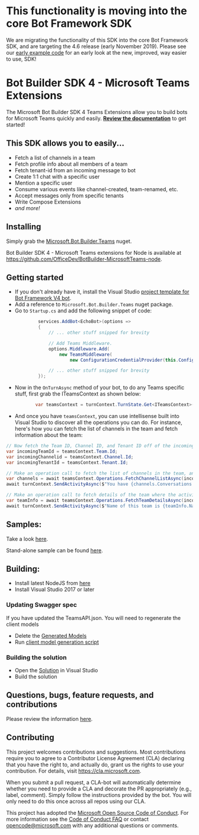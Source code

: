 
# This functionality is moving into the core Bot Framework SDK

We are migrating the functionality of this SDK into the core Bot Framework SDK, and are targeting the 4.6 release (early November 2019). Please see our [early example code](https://github.com/microsoft/botbuilder-dotnet/tree/master/tests/Teams) for an early look at the new, improved, way easier to use, SDK!


# Bot Builder SDK 4 - Microsoft Teams Extensions

The Microsoft Bot Builder SDK 4 Teams Extensions allow you to build bots for Microsoft Teams quickly and easily. **[Review the documentation](https://msdn.microsoft.com/en-us/microsoft-teams/bots)** to get started!

## This SDK allows you to easily...

* Fetch a list of channels in a team
* Fetch profile info about all members of a team
* Fetch tenant-id from an incoming message to bot
* Create 1:1 chat with a specific user
* Mention a specific user
* Consume various events like channel-created, team-renamed, etc.
* Accept messages only from specific tenants
* Write Compose Extensions
* _and more!_

## Installing

Simply grab the [Microsoft.Bot.Builder.Teams](https://www.nuget.org/packages/Microsoft.Bot.Builder.Teams) nuget.

Bot Builder SDK 4 - Microsoft Teams extensions for Node is available at https://github.com/OfficeDev/BotBuilder-MicrosoftTeams-node.

## Getting started

* If you don't already have it, install the Visual Studio [project template for Bot Framework V4 bot](https://marketplace.visualstudio.com/items?itemName=BotBuilder.botbuilderv4).
* Add a reference to `Microsoft.Bot.Builder.Teams` nuget package.
* Go to `Startup.cs` and add the following snippet of code:
```csharp
            services.AddBot<EchoBot>(options =>
            {
                // ... other stuff snipped for brevity

                // Add Teams Middleware.
                options.Middleware.Add(
                    new TeamsMiddleware(
                        new ConfigurationCredentialProvider(this.Configuration)));

                // ... other stuff snipped for brevity
            });
```
* Now in the `OnTurnAsync` method of your bot, to do any Teams specific stuff, first grab the ITeamsContext as shown below:
```csharp
           var teamsContext = turnContext.TurnState.Get<ITeamsContext>();
```
* And once you have `teamsContext`, you can use intellisense built into Visual Studio to discover all the operations you can do. For instance, here's how you can fetch the list of channels in the team and fetch information about the team:
```csharp
// Now fetch the Team ID, Channel ID, and Tenant ID off of the incoming activity
var incomingTeamId = teamsContext.Team.Id;
var incomingChannelid = teamsContext.Channel.Id;
var incomingTenantId = teamsContext.Tenant.Id;

// Make an operation call to fetch the list of channels in the team, and print count of channels.
var channels = await teamsContext.Operations.FetchChannelListAsync(incomingTeamId);
await turnContext.SendActivityAsync($"You have {channels.Conversations.Count} channels in this team");

// Make an operation call to fetch details of the team where the activity was posted, and print it.
var teamInfo = await teamsContext.Operations.FetchTeamDetailsAsync(incomingTeamId);
await turnContext.SendActivityAsync($"Name of this team is {teamInfo.Name} and group-id is {teamInfo.AadGroupId}");
```

## Samples:
Take a look [here](CSharp/Samples).

Stand-alone sample can be found [here](https://github.com/OfficeDev/msteams-samples-dotnet-echobot-bf4).

## Building:
-  Install latest NodeJS from [here](https://nodejs.org/en/download/)
-  Install Visual Studio 2017 or later

### Updating Swagger spec
If you have updated the TeamsAPI.json. You will need to regenerate the client models
- Delete the [Generated Models](CSharp/Microsoft.Bot.Schema.Teams/Generated)
- Run [client model generation script](Swagger/generateclient.cmd)

### Building the solution
- Open the [Solution](CSharp/Microsoft.Bot.Builder.Teams.sln) in Visual Studio
- Build the solution

## Questions, bugs, feature requests, and contributions
Please review the information [here](https://msdn.microsoft.com/en-us/microsoft-teams/feedback).

## Contributing

This project welcomes contributions and suggestions.  Most contributions require you to agree to a
Contributor License Agreement (CLA) declaring that you have the right to, and actually do, grant us
the rights to use your contribution. For details, visit https://cla.microsoft.com.

When you submit a pull request, a CLA-bot will automatically determine whether you need to provide
a CLA and decorate the PR appropriately (e.g., label, comment). Simply follow the instructions
provided by the bot. You will only need to do this once across all repos using our CLA.

This project has adopted the [Microsoft Open Source Code of Conduct](https://opensource.microsoft.com/codeofconduct/).
For more information see the [Code of Conduct FAQ](https://opensource.microsoft.com/codeofconduct/faq/) or
contact [opencode@microsoft.com](mailto:opencode@microsoft.com) with any additional questions or comments.
